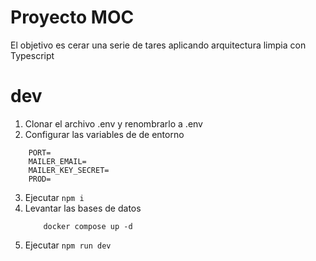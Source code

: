 # Proyecto MOC

El objetivo es cerar una serie de tares aplicando arquitectura limpia con Typescript

# dev
1. Clonar el archivo .env y renombrarlo a .env
2. Configurar las variables de de entorno

```
    PORT=
    MAILER_EMAIL=
    MAILER_KEY_SECRET=
    PROD=
```
3. Ejecutar ```npm i```
4. Levantar las bases de datos
    ```
        docker compose up -d
    ```
5. Ejecutar ```npm run dev```